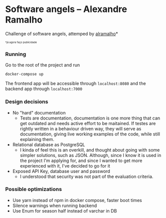 # Software angels – Alexandre Ramalho
Challenge of software angels, attemped by [alramalho](https://alramalho.com)*

<sup><sub><sub>*já agora faço publicidade</sub></sub><sup>

### Running
Go to the root of the project and run
```
docker-compose up
```

The frontend app will be accessible through `localhost:8080` and the backend app through `localhost:7000`


### Design decisions
- No "hard" documentation
  - Tests are documentation, documentation is one more thing that
    can get outdated and needs active effort to be maitained. If testes are
    rightly written in a behaviour driven way, they will serve as documentation,
    giving live working examples of the code, while still explaining them.
- Relational database as PostgreSQL
    - I kinda of feel this is an overkill, and thought about going with some simpler solutions,
      such as JSON. Although, since I know it is used in the project I'm applying for, and since I
      wanted to get more experienced with it, I've decided to go for it
- Exposed API Key, database user and password
    - I understood that security was not part of the evaluation criteria. 

### Possible optimizations

- Use yarn instead of npm in docker compose, faster boot times
- Silence warnings when running backend
- Use Enum for season half instead of varchar in DB
